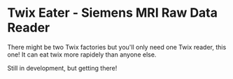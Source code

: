 # Twix Eater - Siemens MRI Raw Data Reader

There might be two Twix factories but you'll only need one Twix reader, this one!
It can eat twix more rapidely than anyone else.

Still in development, but getting there!

